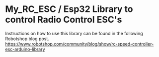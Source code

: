 # My_RC_ESC / Esp32 Library to control Radio Control ESC's

Instructions on how to use this library can be found in the following Robotshop blog post.
https://www.robotshop.com/community/blog/show/rc-speed-controller-esc-arduino-library
